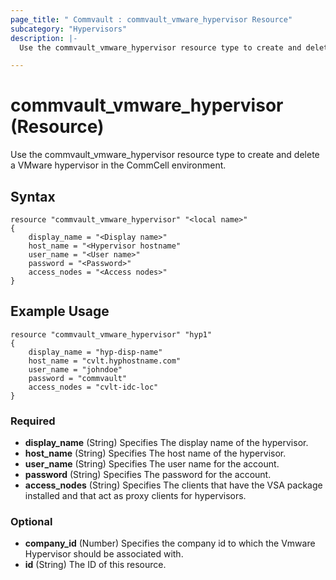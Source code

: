 ```yaml
---
page_title: " Commvault : commvault_vmware_hypervisor Resource"
subcategory: "Hypervisors"
description: |-
  Use the commvault_vmware_hypervisor resource type to create and delete a VMware hypervisor in the CommCell environment.

---
```


# commvault_vmware_hypervisor (Resource)

Use the commvault_vmware_hypervisor resource type to create and delete a VMware hypervisor in the CommCell environment.

## Syntax

```
resource "commvault_vmware_hypervisor" "<local name>"
{
	display_name = "<Display name>"
	host_name = "<Hypervisor hostname"
	user_name = "<User name>"
	password = "<Password>"
	access_nodes = "<Access nodes>"
}
```

## Example Usage

```
resource "commvault_vmware_hypervisor" "hyp1"
{
	display_name = "hyp-disp-name"
	host_name = "cvlt.hyphostname.com"
	user_name = "johndoe"
	password = "commvault"
	access_nodes = "cvlt-idc-loc"
}
```

### Required

- **display_name** (String) Specifies The display name of the hypervisor.
- **host_name** (String) Specifies The host name of the hypervisor.
- **user_name** (String) Specifies The user name for the account.
- **password** (String) Specifies The password for the account.
- **access_nodes** (String) Specifies The clients that have the VSA package installed and that act as proxy clients for hypervisors.

### Optional

- **company_id** (Number) Specifies the company id to which the Vmware Hypervisor should be associated with.
- **id** (String) The ID of this resource.


